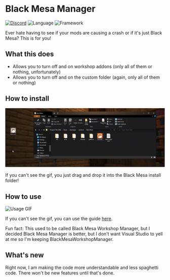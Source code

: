 # Black Mesa Manager

[![Discord](https://img.shields.io/discord/810767519928549427?color=%237289DA)](https://discord.gg/XzQ4dEs5CE)
![Language](https://img.shields.io/badge/language-C%23-blue)
![Framework](https://img.shields.io/badge/framework-.NET-blueviolet)

Ever hate having to see if your mods are causing a crash or if it's just Black Mesa? This is for you!

 ## What this does
* Allows you to turn off and on workshop addons (only all of them or nothing, unfortunately)
* Allows you to turn off and on the custom folder (again, only all of them or nothing)

## How to install

![Installation GIF](https://raw.githubusercontent.com/thepwrtank18/BlackMesaWorkshopManager/master/howtoinstall.gif)

If you can't see the gif, you just drag and drop it into the Black Mesa install folder!

## How to use

![Usage GIF](https://raw.githubusercontent.com/thepwrtank18/BlackMesaWorkshopManager/master/howtouse.gif)

If you can't see the gif, you can use the guide [here](https://github.com/thepwrtank18/BlackMesaWorkshopManager/blob/master/howtouse.md).

Fun fact: This used to be called Black Mesa Workshop Manager, but I decided Black Mesa Manager is better, but I don't want Visual Studio to yell at me so I'm keeping BlackMesaWorkshopManager.

## What's new

Right now, I am making the code more understandable and less spaghetti code. There won't be new features until that's done.

